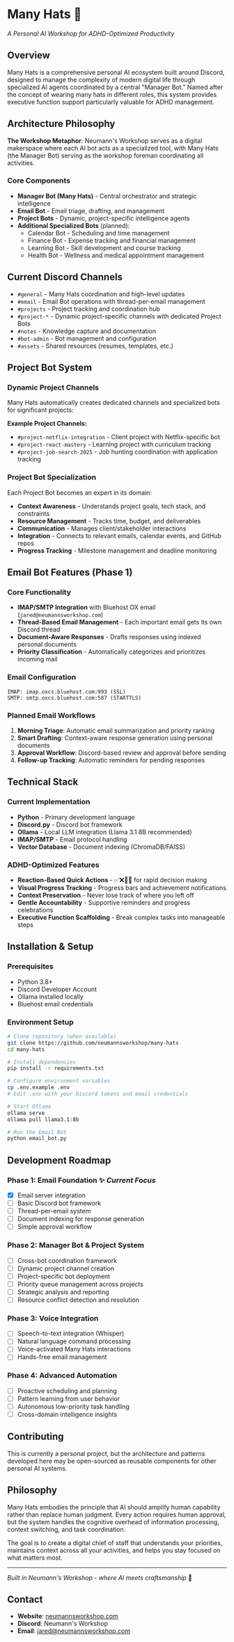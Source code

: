 # Many Hats 🎩
*A Personal AI Workshop for ADHD-Optimized Productivity*

## Overview

Many Hats is a comprehensive personal AI ecosystem built around Discord, designed to manage the complexity of modern digital life through specialized AI agents coordinated by a central "Manager Bot." Named after the concept of wearing many hats in different roles, this system provides executive function support particularly valuable for ADHD management.

## Architecture Philosophy

**The Workshop Metaphor**: Neumann's Workshop serves as a digital makerspace where each AI bot acts as a specialized tool, with Many Hats (the Manager Bot) serving as the workshop foreman coordinating all activities.

### Core Components

- **Manager Bot (Many Hats)** - Central orchestrator and strategic intelligence
- **Email Bot** - Email triage, drafting, and management
- **Project Bots** - Dynamic, project-specific intelligence agents
- **Additional Specialized Bots** (planned):
  - Calendar Bot - Scheduling and time management
  - Finance Bot - Expense tracking and financial management
  - Learning Bot - Skill development and course tracking
  - Health Bot - Wellness and medical appointment management

## Current Discord Channels

- `#general` - Many Hats coordination and high-level updates
- `#email` - Email Bot operations with thread-per-email management  
- `#projects` - Project tracking and coordination hub
- `#project-*` - Dynamic project-specific channels with dedicated Project Bots
- `#notes` - Knowledge capture and documentation
- `#bot-admin` - Bot management and configuration
- `#assets` - Shared resources (resumes, templates, etc.)

## Project Bot System

### Dynamic Project Channels
Many Hats automatically creates dedicated channels and specialized bots for significant projects:

**Example Project Channels:**
- `#project-netflix-integration` - Client project with Netflix-specific bot
- `#project-react-mastery` - Learning project with curriculum tracking  
- `#project-job-search-2025` - Job hunting coordination with application tracking

### Project Bot Specialization
Each Project Bot becomes an expert in its domain:
- **Context Awareness** - Understands project goals, tech stack, and constraints
- **Resource Management** - Tracks time, budget, and deliverables
- **Communication** - Manages client/stakeholder interactions
- **Integration** - Connects to relevant emails, calendar events, and GitHub repos
- **Progress Tracking** - Milestone management and deadline monitoring

## Email Bot Features (Phase 1)

### Core Functionality
- **IMAP/SMTP Integration** with Bluehost OX email (`jared@neumannsworkshop.com`)
- **Thread-Based Email Management** - Each important email gets its own Discord thread
- **Document-Aware Responses** - Drafts responses using indexed personal documents
- **Priority Classification** - Automatically categorizes and prioritizes incoming mail

### Email Configuration
```
IMAP: imap.oxcs.bluehost.com:993 (SSL)
SMTP: smtp.oxcs.bluehost.com:587 (STARTTLS)
```

### Planned Email Workflows
1. **Morning Triage**: Automatic email summarization and priority ranking
2. **Smart Drafting**: Context-aware response generation using personal documents
3. **Approval Workflow**: Discord-based review and approval before sending
4. **Follow-up Tracking**: Automatic reminders for pending responses

## Technical Stack

### Current Implementation
- **Python** - Primary development language
- **Discord.py** - Discord bot framework
- **Ollama** - Local LLM integration (Llama 3.1 8B recommended)
- **IMAP/SMTP** - Email protocol handling
- **Vector Database** - Document indexing (ChromaDB/FAISS)

### ADHD-Optimized Features
- **Reaction-Based Quick Actions** - ✅❌📅🔄 for rapid decision making
- **Visual Progress Tracking** - Progress bars and achievement notifications
- **Context Preservation** - Never lose track of where you left off
- **Gentle Accountability** - Supportive reminders and progress celebrations
- **Executive Function Scaffolding** - Break complex tasks into manageable steps

## Installation & Setup

### Prerequisites
- Python 3.8+
- Discord Developer Account
- Ollama installed locally
- Bluehost email credentials

### Environment Setup
```bash
# Clone repository (when available)
git clone https://github.com/neumannsworkshop/many-hats
cd many-hats

# Install dependencies
pip install -r requirements.txt

# Configure environment variables
cp .env.example .env
# Edit .env with your Discord tokens and email credentials

# Start Ollama
ollama serve
ollama pull llama3.1:8b

# Run the Email Bot
python email_bot.py
```

## Development Roadmap

### Phase 1: Email Foundation ✨ *Current Focus*
- [x] Email server integration
- [ ] Basic Discord bot framework
- [ ] Thread-per-email system
- [ ] Document indexing for response generation
- [ ] Simple approval workflow

### Phase 2: Manager Bot & Project System
- [ ] Cross-bot coordination framework
- [ ] Dynamic project channel creation
- [ ] Project-specific bot deployment
- [ ] Priority queue management across projects
- [ ] Strategic analysis and reporting
- [ ] Resource conflict detection and resolution

### Phase 3: Voice Integration
- [ ] Speech-to-text integration (Whisper)
- [ ] Natural language command processing
- [ ] Voice-activated Many Hats interactions
- [ ] Hands-free email management

### Phase 4: Advanced Automation
- [ ] Proactive scheduling and planning
- [ ] Pattern learning from user behavior
- [ ] Autonomous low-priority task handling
- [ ] Cross-domain intelligence insights

## Contributing

This is currently a personal project, but the architecture and patterns developed here may be open-sourced as reusable components for other personal AI systems.

## Philosophy

Many Hats embodies the principle that AI should amplify human capability rather than replace human judgment. Every action requires human approval, but the system handles the cognitive overhead of information processing, context switching, and task coordination.

The goal is to create a digital chief of staff that understands your priorities, maintains context across all your activities, and helps you stay focused on what matters most.

---

*Built in Neumann's Workshop - where AI meets craftsmanship* 🔧

## Contact

- **Website**: [neumannsworkshop.com](https://neumannsworkshop.com)
- **Discord**: Neumann's Workshop
- **Email**: jared@neumannsworkshop.com